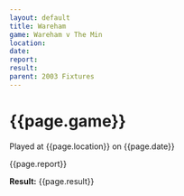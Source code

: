 ```yaml
---
layout: default
title: Wareham
game: Wareham v The Min
location: 
date: 
report: 
result: 
parent: 2003 Fixtures
---
```


# {{page.game}}

Played at {{page.location}} on {{page.date}}

{{page.report}}

**Result:** {{page.result}}
